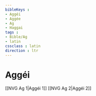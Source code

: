 ```yaml
---
bibleKeys : 
- Aggéi
- Aggée
- Ag
- Haggai
tags : 
- Bible/Ag
- latin
cssclass : latin
direction : ltr
---
```


# Aggéi

[[NVG Ag 1|Aggéi 1]]
[[NVG Ag 2|Aggéi 2]]
